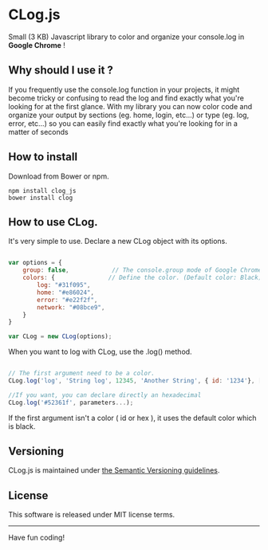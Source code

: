 # CLog.js

Small (3 KB) Javascript library to color and organize your console.log in **Google Chrome** !

## Why should I use it ?

If you frequently use the console.log function in your projects, it might become tricky or confusing to read the log and find exactly what you're looking for at the first glance.
With my library you can now color code and organize your output by sections (eg. home, login, etc...) or type (eg. log, error, etc...) so you can easily find exactly what you're looking for in a matter of seconds

## How to install

Download from Bower or npm.
```
npm install clog_js
bower install clog
```

## How to use CLog.

It's very simple to use. Declare a new CLog object with its options.

```javascript

var options = {
    group: false,            // The console.group mode of Google Chrome is set to false by default
    colors: {               // Define the color. (Default color: Black)
        log: "#31f095",
        home: "#e86024",
        error: "#e22f2f",
        network: "#08bce9",
    }
}

var CLog = new CLog(options);

```

When you want to log with CLog, use the .log() method.

```javascript

// The first argument need to be a color. 
CLog.log('log', 'String log', 12345, 'Another String', { id: '1234'}, ['a','b', 'c'], true, false);

//If you want, you can declare directly an hexadecimal 
CLog.log('#52361f', parameters...);

```

If the first argument isn't a color ( id or hex ), it uses the default color which is black.

## Versioning

CLog.js is maintained under [the Semantic Versioning guidelines](http://semver.org/).

## License

This software is released under MIT license terms.

---

Have fun coding!
